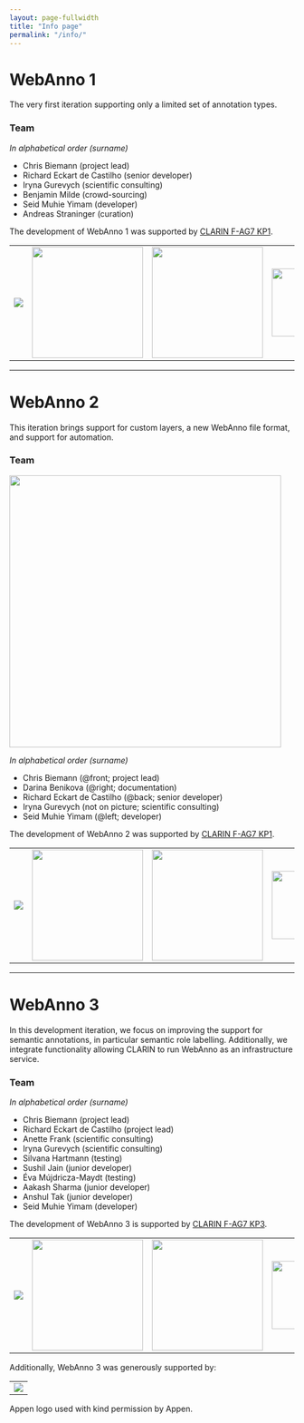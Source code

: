 ```yaml
---
layout: page-fullwidth
title: "Info page"
permalink: "/info/"
---
```


# WebAnno 1

The very first iteration supporting only a limited set of annotation types.

### Team

_In alphabetical order (surname)_

   * Chris Biemann (project lead) 
   * Richard Eckart de Castilho (senior developer)
   * Iryna Gurevych (scientific consulting)
   * Benjamin Milde (crowd-sourcing)
   * Seid Muhie Yimam (developer)
   * Andreas Straninger (curation)

The development of WebAnno 1 was supported by [CLARIN F-AG7 KP1](http://de.clarin.eu/index.php/de/fachspezifische-arbeitsgruppen/f-ag-7-computerlinguistik).

<table width="100%">
<tr>
<td align="center"><img src="{{ site.url }}/images/logos/bmbf.jpg"/></td>
<td align="center"><img src="{{ site.url }}/images/logos/clarin-d.png" width="196"/></td>
<td align="center"><img src="{{ site.url }}/images/logos/ukp-lab.png" width="196"/></td>
<td align="center"><img src="{{ site.url }}/images/logos/lt.png" width="120"/></td>
</tr>
</table>

----

# WebAnno 2

This iteration brings support for custom layers, a new WebAnno file format, and support for automation.

### Team

<img width="480" src="{{ site.url }}/images/webanno2team.png"/>

_In alphabetical order (surname)_

   * Chris Biemann (@front; project lead)
   * Darina Benikova (@right; documentation)
   * Richard Eckart de Castilho (@back; senior developer)
   * Iryna Gurevych (not on picture; scientific consulting)
   * Seid Muhie Yimam (@left; developer)

The development of WebAnno 2 was supported by [CLARIN F-AG7 KP1](http://de.clarin.eu/index.php/de/fachspezifische-arbeitsgruppen/f-ag-7-computerlinguistik).

<table width="100%">
<tr>
<td align="center"><img src="{{ site.url }}/images/logos/bmbf.jpg"/></td>
<td align="center"><img src="{{ site.url }}/images/logos/clarin-d.png" width="196"/></td>
<td align="center"><img src="{{ site.url }}/images/logos/ukp-lab.png" width="196"/></td>
<td align="center"><img src="{{ site.url }}/images/logos/lt.png" width="120"/></td>
</tr>
</table>

----

# WebAnno 3

In this development iteration, we focus on improving the support for semantic annotations, in particular semantic role labelling. Additionally, we integrate functionality allowing CLARIN to run WebAnno as an infrastructure service.

### Team

_In alphabetical order (surname)_

   * Chris Biemann (project lead)
   * Richard Eckart de Castilho (project lead)
   * Anette Frank (scientific consulting)
   * Iryna Gurevych (scientific consulting)
   * Silvana Hartmann (testing)
   * Sushil Jain (junior developer)
   * Éva Mújdricza-Maydt (testing)
   * Aakash Sharma (junior developer)
   * Anshul Tak (junior developer) 
   * Seid Muhie Yimam (developer)

The development of WebAnno 3 is supported by [CLARIN F-AG7 KP3](http://de.clarin.eu/index.php/de/fachspezifische-arbeitsgruppen/f-ag-7-computerlinguistik).

<table width="100%">
<tr>
<td align="center"><img src="{{ site.url }}/images/logos/bmbf.jpg"/></td>
<td align="center"><img src="{{ site.url }}/images/logos/clarin-d.png" width="196"/></td>
<td align="center"><img src="{{ site.url }}/images/logos/ukp-lab.png" width="196"/></td>
<td align="center"><img src="{{ site.url }}/images/logos/lt.png" width="120"/></td>
</tr>
</table>

Additionally, WebAnno 3 was generously supported by:

<table width="100%">
<tr>
<td align="center"><img src="{{ site.url }}/images/logos/appenlogo.png"/></td>
</tr>
</table>

<span class="footnotes">Appen logo used with kind permission by Appen.</span>
